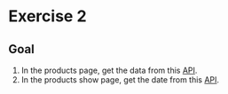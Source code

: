 # Exercise 2

## Goal
1. In the products page, get the data from this [API](https://obscure-refuge-62167.herokuapp.com/products). 
2. In the products show page, get the date from this [API](https://obscure-refuge-62167.herokuapp.com/products/1).

